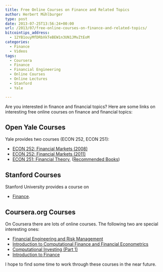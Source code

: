 ```yaml
---
title: Free Online Courses on Finance and Related Topics
author: Herbert Mühlburger
type: post
date: 2013-07-25T13:56:24+00:00
url: /2013/07/free-online-courses-on-finance-and-related-topics/
bitcointips_address:
  - 12YB1ouyMfDRbXkTeBEW1n3UN1JMvZtEoM
categories:
  - Finance
  - Videos
tags:
  - Coursera
  - Finance
  - Financial Engineering
  - Online Courses
  - Online Lectures
  - Stanford
  - Yale

---
```

Are you interested in finance and financial topics? Here are some links on interesting free online courses on finance and financial topics:

## Open Yale Courses

Yale provides two courses (ECON 252, ECON 251):

  * <a title="http://oyc.yale.edu/economics/econ-252-08" href="http://oyc.yale.edu/economics/econ-252-08" target="_blank" rel="nofollow">ECON 252: Financial Markets (2008)</a>
  * <a title="http://oyc.yale.edu/economics/econ-252-11" href="http://oyc.yale.edu/economics/econ-252-11" target="_blank" rel="nofollow">ECON 252: Financial Markets (2011)</a>
  * <a title="http://oyc.yale.edu/economics/econ-251" href="http://oyc.yale.edu/economics/econ-251" target="_blank" rel="nofollow">ECON 251: Financial Theory</a>, (<a title="http://yalepress.yale.edu/yupbooks/onlinecatalog.asp?catalog=6795433&discount=Y&allsections=Y" href="http://yalepress.yale.edu/yupbooks/onlinecatalog.asp?catalog=6795433&discount=Y&allsections=Y" target="_blank" rel="nofollow">Recommended Books</a>)

## Stanford Courses

Stanford University provides a course on

  * <a title="https://venture-lab.stanford.edu/finance13/index" href="https://venture-lab.stanford.edu/finance13/index" target="_blank" rel="nofollow">Finance</a>.

## Coursera.org Courses

On Coursera there are lots of online courses. The following two are special interesting ones:

  * <a title="https://class.coursera.org/fe-001/lecture/index" href="https://class.coursera.org/fe-001/lecture/index" target="_blank" rel="nofollow">Financial Engineering and Risk Management</a>
  * <a title="https://class.coursera.org/compfinance-003/lecture/index" href="https://class.coursera.org/compfinance-003/lecture/index" target="_blank" rel="nofollow">Introduction to Computational Finance and Financial Econometrics</a>
  * <a title="Computational Investing (Part 1)" href="https://www.coursera.org/course/compinvesting1" target="_blank">Computational Investing (Part 1)</a>
  * <a title="Computational Investing (Part 1)" href="https://www.coursera.org/course/compinvesting1" target="_blank">Introduction to Finance</a>

I hope to find some time to work through these courses in the near future.